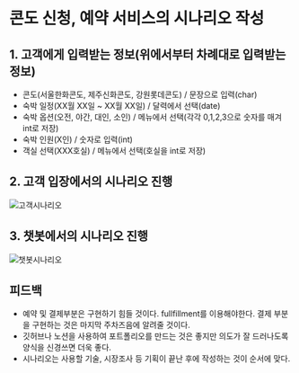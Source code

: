 # 콘도 신청, 예약 서비스의 시나리오 작성
## 1. 고객에게 입력받는 정보(위에서부터 차례대로 입력받는 정보)
- 콘도(서울한화콘도, 제주신화콘도, 강원롯데콘도) / 문장으로 입력(char)
- 숙박 일정(XX월 XX일 ~ XX월 XX일) / 달력에서 선택(date)
- 숙박 옵션(오전, 야간, 대인, 소인) / 메뉴에서 선택(각각 0,1,2,3으로 숫자를 매겨 int로 저장)
- 숙박 인원(X인) / 숫자로 입력(int)
- 객실 선택(XXX호실) / 메뉴에서 선택(호실을 int로 저장)
## 2. 고객 입장에서의 시나리오 진행
![고객시나리오](https://user-images.githubusercontent.com/86049096/193288189-61016d3e-bddf-4a5b-ad26-6cfd98f46784.JPG)
## 3. 챗봇에서의 시나리오 진행
![챗봇시나리오](https://user-images.githubusercontent.com/86049096/193295872-0713c57b-34dd-49e1-b948-4291e5e60630.JPG)
## 피드백
- 예약 및 결제부분은 구현하기 힘들 것이다. fullfillment를 이용해야한다. 결제 부분을 구현하는 것은 마지막 주차즈음에 알려줄 것이다.
- 깃허브나 노션을 사용하여 포트폴리오를 만드는 것은 좋지만 의도가 잘 드러나도록 양식을 신경쓰면 더욱 좋다.
- 시나리오는 사용할 기술, 시장조사 등 기획이 끝난 후에 작성하는 것이 순서에 맞다.
